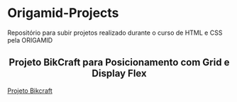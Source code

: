 # Origamid-Projects
<p>Repositório para subir projetos realizado durante o curso de HTML e CSS pela ORIGAMID</p>

<h2 align = "center">Projeto BikCraft para Posicionamento com Grid e Display Flex </h2>
<a href="https://app.netlify.com/sites/affectionate-swirles-3feede/overview">Projeto Bikcraft</a>
